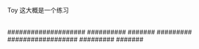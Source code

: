 Toy  这大概是一个练习
####
##
####
#####
######
######
####################
##########
#######
#########
##################
#########
#######
##
###
#####
#####
##
###
##
##
####
###
##
##
##

